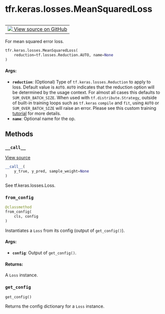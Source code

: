 <div itemscope itemtype="http://developers.google.com/ReferenceObject">
<meta itemprop="name" content="tfr.keras.losses.MeanSquaredLoss" />
<meta itemprop="path" content="Stable" />
<meta itemprop="property" content="__call__"/>
<meta itemprop="property" content="__init__"/>
<meta itemprop="property" content="from_config"/>
<meta itemprop="property" content="get_config"/>
</div>

# tfr.keras.losses.MeanSquaredLoss

<!-- Insert buttons and diff -->

<table class="tfo-notebook-buttons tfo-api" align="left">

<td>
  <a target="_blank" href="https://github.com/tensorflow/ranking/tree/master/tensorflow_ranking/python/keras/losses.py">
    <img src="https://www.tensorflow.org/images/GitHub-Mark-32px.png" />
    View source on GitHub
  </a>
</td></table>

For mean squared error loss.

```python
tfr.keras.losses.MeanSquaredLoss(
    reduction=tf.losses.Reduction.AUTO, name=None
)
```

<!-- Placeholder for "Used in" -->

#### Args:

*   <b>`reduction`</b>: (Optional) Type of `tf.keras.losses.Reduction` to apply
    to loss. Default value is `AUTO`. `AUTO` indicates that the reduction option
    will be determined by the usage context. For almost all cases this defaults
    to `SUM_OVER_BATCH_SIZE`. When used with `tf.distribute.Strategy`, outside
    of built-in training loops such as `tf.keras` `compile` and `fit`, using
    `AUTO` or `SUM_OVER_BATCH_SIZE` will raise an error. Please see this custom
    training
    [tutorial](https://www.tensorflow.org/tutorials/distribute/custom_training)
    for more details.
*   <b>`name`</b>: Optional name for the op.

## Methods

<h3 id="__call__"><code>__call__</code></h3>

<a target="_blank" href="https://github.com/tensorflow/ranking/tree/master/tensorflow_ranking/python/keras/losses.py">View
source</a>

```python
__call__(
    y_true, y_pred, sample_weight=None
)
```

See tf.keras.losses.Loss.

<h3 id="from_config"><code>from_config</code></h3>

```python
@classmethod
from_config(
    cls, config
)
```

Instantiates a `Loss` from its config (output of `get_config()`).

#### Args:

*   <b>`config`</b>: Output of `get_config()`.

#### Returns:

A `Loss` instance.

<h3 id="get_config"><code>get_config</code></h3>

```python
get_config()
```

Returns the config dictionary for a `Loss` instance.

